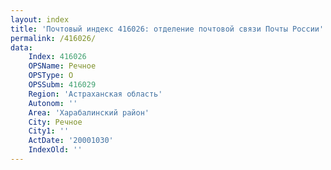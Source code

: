 ```yaml
---
layout: index
title: 'Почтовый индекс 416026: отделение почтовой связи Почты России'
permalink: /416026/
data:
    Index: 416026
    OPSName: Речное
    OPSType: О
    OPSSubm: 416029
    Region: 'Астраханская область'
    Autonom: ''
    Area: 'Харабалинский район'
    City: Речное
    City1: ''
    ActDate: '20001030'
    IndexOld: ''
---
```

